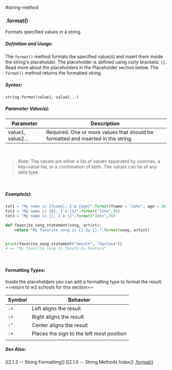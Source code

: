 #string-method
### .format()
Formats specified values in a string.

##### Definition and Usage:
The `format()` method formats the specified value(s) and insert them inside the string's placeholder.
The placeholder is defined using curly brackets: `{}`. Read more about the placeholders in the Placeholder section below.
The `format()` method returns the formatted string. <br>

##### Syntax:
 `string.format(value1, value2...)`

##### Parameter Value(s):
| Parameter         | Description                                                                       |
| ----------------- | --------------------------------------------------------------------------------- |
| value1, value2... | Required. One or more values that should be formatted and inserted in the string. | 

<br>

> Note: The values are either a list of values separated by commas, a key=value list, or a combination of both.
> The values can be of any data type.

<br>

##### Example(s):
```python
txt1 = "My name is {fname}, I'm {age}".format(fname = "John", age = 36)  
txt2 = "My name is {0}, I'm {1}".format("John",36)  
txt3 = "My name is {}, I'm {}".format("John",36)
```


```python
def favorite_song_statement(song, artist):
	return "My favorite song is {} by {}.".format(song, artist)


print(favorite_song_statement("Smooth", "Santana"))
# => "My favorite song is Smooth by Santana"
```
<br>

#### Formatting Types:
Inside the placeholders you can add a formatting type to format the result:
==return to w3 schools for this section==

| Symbol | Behavior                                  |
| ------ | ----------------------------------------- |
| `:<`   | Left aligns the result                    |
| `:>`   | Right aligns the result                   |
| `:^`   | Center aligns the result                  |
| `:=`   | Places the sign to the left most position |
|        |                                           |

##### See Also:
[[2.1.3 -- String Formatting]]
[[2.1.0 -- String Methods Index]]
[.format()](https://www.w3schools.com/python/ref_string_format.asp)